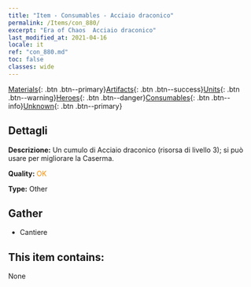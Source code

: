 ```yaml
---
title: "Item - Consumables - Acciaio draconico"
permalink: /Items/con_880/
excerpt: "Era of Chaos  Acciaio draconico"
last_modified_at: 2021-04-16
locale: it
ref: "con_880.md"
toc: false
classes: wide
---
```

 [Materials](/it/Items/){: .btn .btn--primary}[Artifacts](/it/Items/Artifacts/){: .btn .btn--success}[Units](/it/Items/Units/){: .btn .btn--warning}[Heroes](/it/Items/Heroes/){: .btn .btn--danger}[Consumables](/it/Items/Consumables/){: .btn .btn--info}[Unknown](/it/Items/Unknown/){: .btn .btn--primary}

## Dettagli
 **Descrizione:** Un cumulo di Acciaio draconico (risorsa di livello 3); si può usare per migliorare la Caserma.

 **Quality:** <span style="color: #FF8C00">OK</span>

 **Type:** Other

## Gather

*    Cantiere 

## This item contains:

  None

